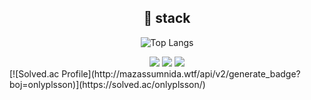 
<div align="center">
<h2>🔨 stack</h2>
<div>

  ![Top Langs](https://github-readme-stats.vercel.app/api/top-langs/?username=terranking1&layout=compact&theme=gruvbox)
  
  <img src="https://img.shields.io/badge/spring-6DB33F?style=for-the-badge&logo=spring&logoColor=white">
  <img src="https://img.shields.io/badge/mysql-4479A1?style=for-the-badge&logo=mysql&logoColor=white">
  <img src="https://img.shields.io/badge/vue.js-4FC08D?style=for-the-badge&logo=vuedotjs&logoColor=white">

</div>
  
</div>
<div>
  [![Solved.ac Profile](http://mazassumnida.wtf/api/v2/generate_badge?boj=onlyplsson)](https://solved.ac/onlyplsson/)
</div>




